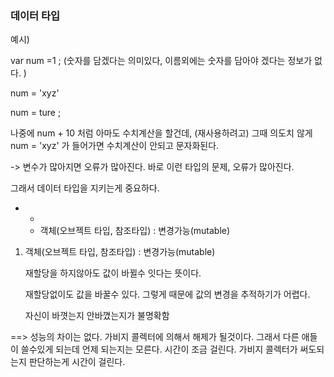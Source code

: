 ### 데이터 타입



예시)

var num =1 ; (숫자를 담겠다는 의미있다, 이름외에는 숫자를 담아야 겠다는 정보가 없다. )

num = 'xyz'

num = ture ;

나중에 num + 10 처럼 아마도 수치계산을 할건데, (재사용하려고)  그때 의도치 않게 num = 'xyz' 가 들어가면 수치계산이 안되고 문자화된다. 

-> 변수가 많아지면 오류가 많아진다. 바로 이런 타입의 문제, 오류가 많아진다. 

그래서 데이터 타입을 지키는게 중요하다. 

- - 
  - 객체(오브젝트 타입, 참조타입) : 변경가능(mutable)



1. 객체(오브젝트 타입, 참조타입) : 변경가능(mutable)

   재할당을 하지않아도 값이 바뀔수 잇다는 뜻이다. 

   재할당없이도 값을 바꿀수 있다. 그렇게 때문에 값의 변경을 추적하기가 어렵다. 

   자신이 바꼇는지 안바꼈는지가 불명확함

==> 성능의 차이는 없다. 가비지 콜렉터에 의해서 해제가 될것이다. 그래서 다른 애들이 쓸수있게 되는데 언제 되는지는 모른다. 시간이 조금 걸린다.  가비지 콜렉터가 써도되는지 판단하는게 시간이 걸린다. 

